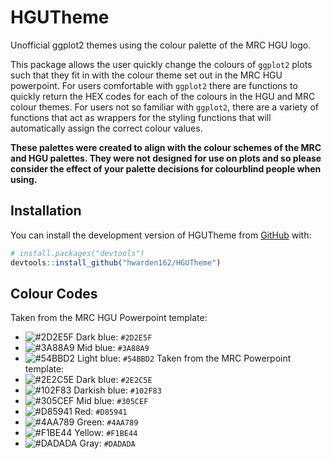 # HGUTheme

<!-- badges: start -->
<!-- badges: end -->

Unofficial ggplot2 themes using the colour palette of the MRC HGU logo.

This package allows the user quickly change the colours of `ggplot2` plots such that they fit in with the colour theme set out in the MRC HGU powerpoint. For users comfortable with `ggplot2` there are functions to quickly return the HEX codes for each of the colours in the HGU and MRC colour themes. For users not so familiar with `ggplot2`, there are a variety of functions that act as wrappers for the styling functions that will automatically assign the correct colour values.

**These palettes were created to align with the colour schemes of the MRC and HGU palettes. They were not designed for use on plots and so please consider the effect of your palette decisions for colourblind people when using.**

## Installation

You can install the development version of HGUTheme from
[GitHub](https://github.com/hwarden162/HGUTheme) with:

``` r
# install.packages("devtools")
devtools::install_github("hwarden162/HGUTheme")
```

## Colour Codes
Taken from the MRC HGU Powerpoint template:
- ![#2D2E5F](https://via.placeholder.com/15/2D2E5F/2D2E5F.png) Dark blue: `#2D2E5F`
- ![#3A88A9](https://via.placeholder.com/15/3A88A9/3A88A9.png) Mid blue: `#3A88A9`
- ![#54BBD2](https://via.placeholder.com/15/54BBD2/54BBD2.png) Light blue: `#54BBD2`
Taken from the MRC Powerpoint template:
- ![#2E2C5E](https://via.placeholder.com/15/2E2C5E/2E2C5E.png) Dark blue: `#2E2C5E`
- ![#102F83](https://via.placeholder.com/15/102F83/102F83.png) Darkish blue: `#102F83`
- ![#305CEF](https://via.placeholder.com/15/305CEF/305CEF.png) Mid blue: `#305CEF`
- ![#D85941](https://via.placeholder.com/15/D85941/D85941.png) Red: `#D85941`
- ![#4AA789](https://via.placeholder.com/15/4AA789/4AA789.png) Green: `#4AA789`
- ![#F1BE44](https://via.placeholder.com/15/F1BE44/F1BE44.png) Yellow: `#F1BE44`
- ![#DADADA](https://via.placeholder.com/15/DADADA/DADADA.png) Gray: `#DADADA`
